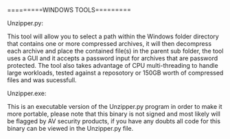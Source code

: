 =========WINDOWS TOOLS=========

Unzipper.py:

This tool will allow you to select a path within the Windows folder directory that contains one or more compressed archives, it will then decompress each archive and place the contained file(s) in the parent sub folder, the tool uses a GUI and it accepts a password input for archives that are password protected. The tool also takes advantage of CPU multi-threading to handle large workloads, tested against a reposotory or 150GB worth of compressed files and was sucessfull.

Unzipper.exe:

This is an executable version of the Unzipper.py program in order to make it more portable, please note that this binary is not signed and most likely will be flagged by AV security products, if you have any doubts all code for this binary can be viewed in the Unzipper.py file.
